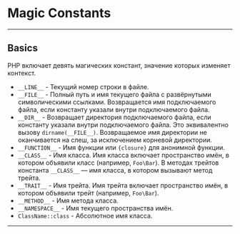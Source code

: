 # Magic Constants
***
## Basics
PHP включает девять магических констант, значение которых изменяет контекст.
- `__LINE__` - Текущий номер строки в файле.
- `__FILE__` - Полный путь и имя текущего файла с развёрнутыми символическими ссылками. Возвращается имя подключаемого файла, если константу указали внутри подключаемого файла.
- `__DIR__` - Возвращает директория подключаемого файла, если константу указали внутри подключаемого файла. Это эквивалентно вызову `dirname(__FILE__)`. Возвращаемое имя директории не оканчивается на слеш, за исключением корневой директории.
- `__FUNCTION__` - Имя функции или `{closure}` для анонимной функции.
- `__CLASS__` - Имя класса. Имя класса включает пространство имён, в котором объявили класс (например, `Foo\Bar`). В методах трейтов константа `__CLASS__` — имя класса, в котором вызывают метод трейта.
- `__TRAIT__` - Имя трейта. Имя трейта включает пространство имён, в котором объявили трейт (например, `Foo\Bar`).
- `__METHOD__` - Имя метода класса.
- `__NAMESPACE__` - Имя текущего пространства имён.
- `ClassName::class` - Абсолютное имя класса.
***
